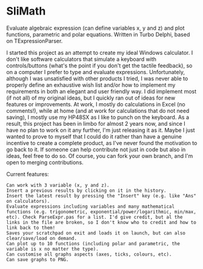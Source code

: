 # SliMath
Evaluate algebraic expression (can define variables x, y and z) and plot functions, parametric and polar equations. Written in Turbo Delphi, based on TExpressionParser.

I started this project as an attempt to create my ideal Windows calculator. I don't like software calculators that simulate a keyboard with controls/buttons (what's the point if you don't get the tactile feedback), so on a computer I prefer to type and evaluate expressions.
Unfortunately, although I was unsatisfied with other products I tried, I was never able to properly define an exhaustive wish list and/or how to implement my requirements in both an elegant and user friendly way. I did implement most (if not all) of my original ideas, but I quickly ran out of ideas for new features or improvements.
At work, I mostly do calculations in Excel (no comments!), while at home (and at work for calculations that do not need saving), I mostly use my HP48SX as I like to punch on the keyboard.
As a result, this project has been in limbo for almost 2 years now, and since I have no plan to work on it any further, I'm just releasing it as it. Maybe I just wanted to prove to myself that I could do it rather than have a genuine incentive to create a complete product, as I've never found the motivation to go back to it.
If someone can help contribute not just in code but also in ideas, feel free to do so. Of course, you can fork your own branch, and I'm open to merging contributions.

Current features:

    Can work with 3 variable (x, y and z).
    Insert a previous results by clicking on it in the history.
    Insert the latest result by pressing the "Insert" key (e.g. like "Ans" on calculators).
    Evaluate expressions including variables and many mathematical functions (e.g. trigonometric, exponential/power/logarithmic, min/max, etc). Check ParseExpr.pas for a list. I'd give credit, but al the links in the file are broken, so I don't know who to credit and how to link back to them!
    Saves your scratchpad on exit and loads it on launch, but can also clear/save/load on demand.
    Can plot up to 10 functions (including polar and parametric, the variable is x no matter the type).
    Can customise all graphs aspects (axes, ticks, colours, etc).
    Can save graphs to PNG.
